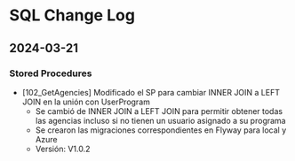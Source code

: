 # SQL Change Log

## 2024-03-21

### Stored Procedures

- [102_GetAgencies] Modificado el SP para cambiar INNER JOIN a LEFT JOIN en la unión con UserProgram
  - Se cambió de INNER JOIN a LEFT JOIN para permitir obtener todas las agencias incluso si no tienen un usuario asignado a su programa
  - Se crearon las migraciones correspondientes en Flyway para local y Azure
  - Versión: V1.0.2

